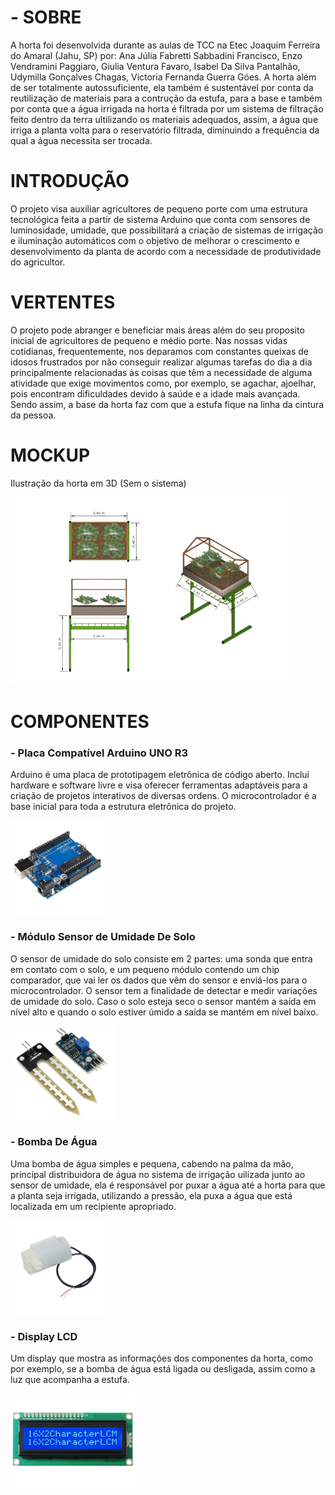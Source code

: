 # - SOBRE
A horta foi desenvolvida durante as aulas de TCC na Etec Joaquim Ferreira do Amaral (Jahu, SP) por: Ana Júlia Fabretti Sabbadini Francisco, Enzo Vendramini Paggiaro, Giulia Ventura Favaro, Isabel Da Silva Pantalhão, Udymilla Gonçalves Chagas, Victoria Fernanda Guerra Góes. A horta além de ser totalmente autossuficiente, ela também é sustentável por conta da reutilização de materiais para a contrução da estufa, para a base e também por conta que a água irrigada na horta é filtrada por um sistema de filtração feito dentro da terra ultilizando os materiais adequados, assim, a água que irriga a planta volta para o reservatório filtrada, diminuindo a frequência da qual a água necessita ser trocada.

# INTRODUÇÃO
O projeto visa auxiliar agricultores de pequeno porte com uma estrutura tecnológica feita a partir de sistema Arduino que conta com sensores de luminosidade, umidade, que possibilitará a criação de sistemas de irrigação e iluminação automáticos com o objetivo de melhorar o crescimento e desenvolvimento da planta de acordo com a necessidade de produtividade do agricultor.

# VERTENTES
O projeto pode abranger e beneficiar mais áreas além do seu proposito inicial de agricultores de pequeno e médio porte. Nas nossas vidas cotidianas, frequentemente, nos deparamos com constantes queixas de idosos frustrados por não conseguir realizar algumas tarefas do dia a dia principalmente relacionadas às coisas que têm a necessidade de alguma atividade que exige movimentos como, por exemplo, se agachar, ajoelhar, pois encontram dificuldades devido à saúde e a idade mais avançada. Sendo assim, a base da horta faz com que a estufa fique na linha da cintura da pessoa.

# MOCKUP
Ilustração da horta em 3D (Sem o sistema)

<img src="https://github.com/enzoven/Horta-Inteligente/blob/main/Horta_Inteligente/images/mockups.png?raw=true" height="300">

# COMPONENTES
### - Placa Compatível Arduino UNO R3
Arduino é uma placa de prototipagem eletrônica de código aberto. Inclui hardware e software livre e visa oferecer ferramentas adaptáveis para a criação de projetos interativos de diversas ordens. O microcontrolador é a base inicial para toda a estrutura eletrônica do projeto.

<img src="https://github.com/enzoven/Horta-Inteligente/blob/main/Horta_Inteligente/images/arduinouno.png?raw=true" height="150">

### - Módulo Sensor de Umidade De Solo 
O sensor de umidade do solo consiste em 2 partes: uma sonda que entra em contato com o solo, e um pequeno módulo contendo um chip comparador, que vai ler os dados que vêm do sensor e enviá-los para o microcontrolador. O sensor tem a finalidade de detectar e medir variações de umidade do solo. Caso o solo esteja seco o sensor mantém a saída em nível alto e quando o solo estiver úmido a saída se mantém em nível baixo.

<img src="https://github.com/enzoven/Horta-Inteligente/blob/main/Horta_Inteligente/images/sensorumidade.png?raw=true" height="150">

### - Bomba De Água 
Uma bomba de água simples e pequena, cabendo na palma da mão, principal distribuidora de água no sistema de irrigação uilizada junto ao sensor de umidade, ela é responsável por puxar a água até a horta para que a planta seja irrigada, utilizando a pressão, ela puxa a água que está localizada em um recipiente apropriado.

<img src="https://github.com/enzoven/Horta-Inteligente/blob/main/Horta_Inteligente/images/bombinha.png?raw=true" height="150">

### - Display LCD
Um display que mostra as informações dos componentes da horta, como por exemplo, se a bomba de água está ligada ou desligada, assim como a luz que acompanha a estufa.

<img src="https://github.com/enzoven/Horta-Inteligente/blob/main/Horta_Inteligente/images/displaylcd.png?raw=true" height="150">
